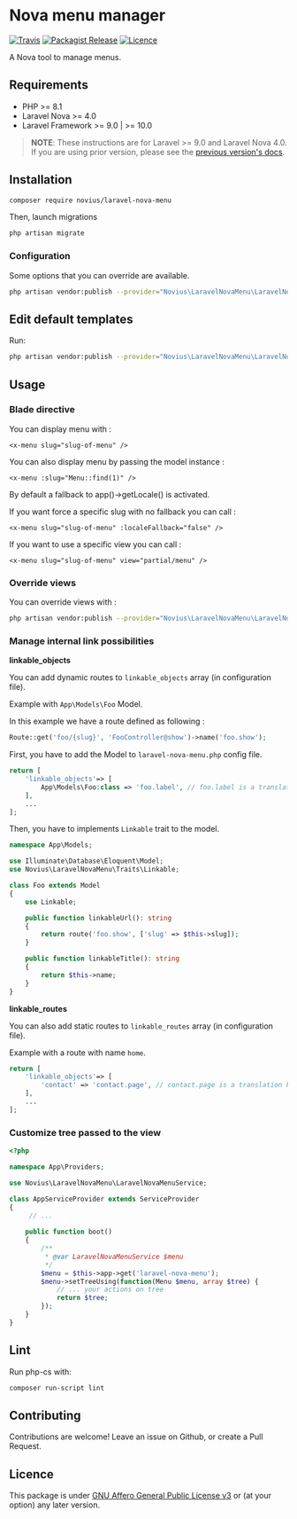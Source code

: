 # Nova menu manager
[![Travis](https://img.shields.io/travis/novius/laravel-nova-menu.svg?maxAge=1800&style=flat-square)](https://travis-ci.org/novius/laravel-nova-menu)
[![Packagist Release](https://img.shields.io/packagist/v/novius/laravel-nova-menu.svg?maxAge=1800&style=flat-square)](https://packagist.org/packages/novius/laravel-nova-menu)
[![Licence](https://img.shields.io/packagist/l/novius/laravel-nova-menu.svg?maxAge=1800&style=flat-square)](https://github.com/novius/laravel-nova-menu#licence)

A Nova tool to manage menus.

## Requirements

* PHP >= 8.1
* Laravel Nova >= 4.0
* Laravel Framework >= 9.0 | >= 10.0

> **NOTE**: These instructions are for Laravel >= 9.0 and Laravel Nova 4.0. If you are using prior version, please
> see the [previous version's docs](https://github.com/novius/laravel-nova-menu/tree/3-x).


## Installation

```sh
composer require novius/laravel-nova-menu
```

Then, launch migrations 

```sh
php artisan migrate
```

### Configuration

Some options that you can override are available.

```sh
php artisan vendor:publish --provider="Novius\LaravelNovaMenu\LaravelNovaMenuServiceProvider" --tag="config"
```

## Edit default templates

Run:

```sh
php artisan vendor:publish --provider="Novius\LaravelNovaMenu\LaravelNovaMenuServiceProvider" --tag="views"
```

## Usage

### Blade directive

You can display menu with : 

```blade
<x-menu slug="slug-of-menu" />
```

You can also display menu by passing the model instance :

```blade
<x-menu :slug="Menu::find(1)" />
```

By default a fallback to app()->getLocale() is activated. 

If you want force a specific slug with no fallback you can call :

```blade
<x-menu slug="slug-of-menu" :localeFallback="false" />
```

If you want to use a specific view you can call :

```blade
<x-menu slug="slug-of-menu" view="partial/menu" />
```

### Override views

You can override views with :

```sh
php artisan vendor:publish --provider="Novius\LaravelNovaMenu\LaravelNovaMenuServiceProvider" --tag="views"
```

### Manage internal link possibilities

**linkable_objects**

You can add dynamic routes to `linkable_objects` array (in configuration file).

Example with `App\Models\Foo` Model.

In this example we have a route defined as following :

```php
Route::get('foo/{slug}', 'FooController@show')->name('foo.show');
```

First, you have to add the Model to `laravel-nova-menu.php` config file.

```php
return [
    'linkable_objects'=> [
        App\Models\Foo:class => 'foo.label', // foo.label is a translation key
    ],
    ...
];
```

Then, you have to implements `Linkable` trait to the model.

```php
namespace App\Models;

use Illuminate\Database\Eloquent\Model;
use Novius\LaravelNovaMenu\Traits\Linkable;

class Foo extends Model
{
    use Linkable;

    public function linkableUrl(): string
    {
        return route('foo.show', ['slug' => $this->slug]);
    }

    public function linkableTitle(): string
    {
        return $this->name;
    }
}
```

**linkable_routes**

You can also add static routes to `linkable_routes` array (in configuration file).

Example with a route with name `home`.

```php
return [
    'linkable_objects'=> [
        'contact' => 'contact.page', // contact.page is a translation key
    ],
    ...
];
```

### Customize tree passed to the view

```php
<?php

namespace App\Providers;

use Novius\LaravelNovaMenu\LaravelNovaMenuService;

class AppServiceProvider extends ServiceProvider
{
     // ...
     
    public function boot()
    {
        /**
         * @var LaravelNovaMenuService $menu
         */
        $menu = $this->app->get('laravel-nova-menu');
        $menu->setTreeUsing(function(Menu $menu, array $tree) {
            // ... your actions on tree
            return $tree;
        });
    }
}
```

## Lint

Run php-cs with:

```sh
composer run-script lint
```

## Contributing

Contributions are welcome!
Leave an issue on Github, or create a Pull Request.


## Licence

This package is under [GNU Affero General Public License v3](http://www.gnu.org/licenses/agpl-3.0.html) or (at your option) any later version.

